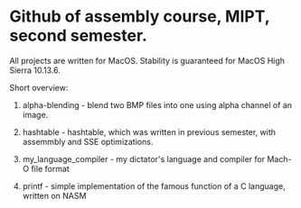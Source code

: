 # Github of assembly course, MIPT, second semester.

All projects are written for MacOS. Stability is guaranteed for MacOS High Sierra 10.13.6.

Short overview:

1. alpha-blending - blend two BMP files into one using alpha channel of an image. 

2. hashtable - hashtable, which was written in previous semester, with assemmbly and SSE optimizations.

3. my_language_compiler - my dictator's language and compiler for Mach-O file format

4. printf - simple implementation of the famous function of a C language, written on NASM
